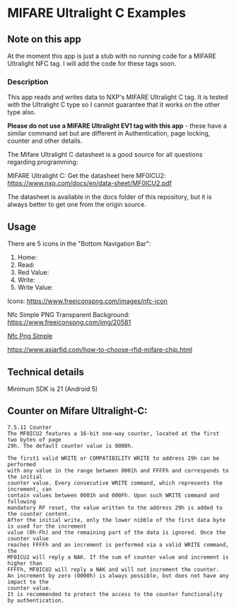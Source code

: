 # MIFARE Ultralight C Examples

## Note on this app

At the moment this app is just a stub with no running code for a MIFARE Ultralight NFC tag. I will add the code
for these tags soon.

### Description

This app reads and writes data to NXP's MIFARE Ultralight C tag. It is tested with the Ultralight C type so
I cannot guarantee that it works on the other type also.

**Please do not use a MIFARE Ultralight EV1 tag with this app** - these have a similar command set but are different 
in Authentication, page locking, counter and other details.

The Mifare Ultralight C datasheet is a good source for all questions regarding programming:

MIFARE Ultralight C: Get the datasheet here MF0ICU2: https://www.nxp.com/docs/en/data-sheet/MF0ICU2.pdf

The datasheet is available in the docs folder of this repository, but it is always better to get one from the origin source.

## Usage

There are 5 icons in the "Bottom Navigation Bar":

1) Home:
2) Read:
3) Red Value:
4) Write:
5) Write Value:



Icons: https://www.freeiconspng.com/images/nfc-icon

Nfc Simple PNG Transparent Background: https://www.freeiconspng.com/img/20581

<a href="https://www.freeiconspng.com/img/20581">Nfc Png Simple</a>

https://www.asiarfid.com/how-to-choose-rfid-mifare-chip.html

## Technical details

Minimum SDK is 21 (Android 5)

## Counter on Mifare Ultralight-C:
```plaintext
7.5.11 Counter
The MF0ICU2 features a 16-bit one-way counter, located at the first two bytes of page 
29h. The default counter value is 0000h.

The first1 valid WRITE or COMPATIBILITY WRITE to address 29h can be performed
with any value in the range between 0001h and FFFFh and corresponds to the initial
counter value. Every consecutive WRITE command, which represents the increment, can
contain values between 0001h and 000Fh. Upon such WRITE command and following
mandatory RF reset, the value written to the address 29h is added to the counter content.
After the initial write, only the lower nibble of the first data byte is used for the increment
value (0h-Fh) and the remaining part of the data is ignored. Once the counter value
reaches FFFFh and an increment is performed via a valid WRITE command, the
MF0ICU2 will reply a NAK. If the sum of counter value and increment is higher than
FFFFh, MF0ICU2 will reply a NAK and will not increment the counter.
An increment by zero (0000h) is always possible, but does not have any impact to the
counter value.
It is recommended to protect the access to the counter functionality by authentication.
```
